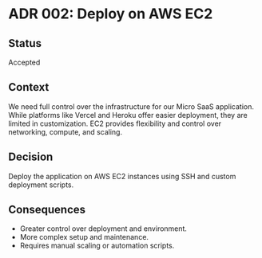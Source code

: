 # ADR 002: Deploy on AWS EC2

## Status
Accepted

## Context
We need full control over the infrastructure for our Micro SaaS application. While platforms like Vercel and Heroku offer easier deployment, they are limited in customization. EC2 provides flexibility and control over networking, compute, and scaling.

## Decision
Deploy the application on AWS EC2 instances using SSH and custom deployment scripts.

## Consequences
- Greater control over deployment and environment.
- More complex setup and maintenance.
- Requires manual scaling or automation scripts.